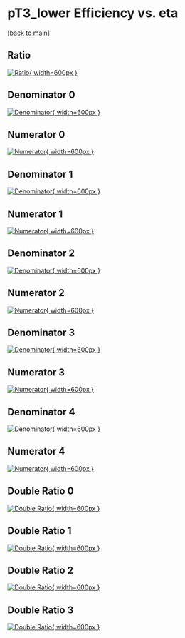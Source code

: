 # pT3_lower Efficiency vs. eta

[[back to main](./)]



## Ratio

[![Ratio](../mtv/var/pT3_lower_xtr_321_-1_eff_eta.png){ width=600px }](../mtv/var/pT3_lower_xtr_321_-1_eff_eta.pdf)

## Denominator 0

[![Denominator](../mtv/den/pT3_lower_xtr_321_-1_eff_eta_den0.png){ width=600px }](../mtv/den/pT3_lower_xtr_321_-1_eff_eta_den0.pdf)

## Numerator 0

[![Numerator](../mtv/num/pT3_lower_xtr_321_-1_eff_eta_num0.png){ width=600px }](../mtv/num/pT3_lower_xtr_321_-1_eff_eta_num0.pdf)

## Denominator 1

[![Denominator](../mtv/den/pT3_lower_xtr_321_-1_eff_eta_den1.png){ width=600px }](../mtv/den/pT3_lower_xtr_321_-1_eff_eta_den1.pdf)

## Numerator 1

[![Numerator](../mtv/num/pT3_lower_xtr_321_-1_eff_eta_num1.png){ width=600px }](../mtv/num/pT3_lower_xtr_321_-1_eff_eta_num1.pdf)

## Denominator 2

[![Denominator](../mtv/den/pT3_lower_xtr_321_-1_eff_eta_den2.png){ width=600px }](../mtv/den/pT3_lower_xtr_321_-1_eff_eta_den2.pdf)

## Numerator 2

[![Numerator](../mtv/num/pT3_lower_xtr_321_-1_eff_eta_num2.png){ width=600px }](../mtv/num/pT3_lower_xtr_321_-1_eff_eta_num2.pdf)

## Denominator 3

[![Denominator](../mtv/den/pT3_lower_xtr_321_-1_eff_eta_den3.png){ width=600px }](../mtv/den/pT3_lower_xtr_321_-1_eff_eta_den3.pdf)

## Numerator 3

[![Numerator](../mtv/num/pT3_lower_xtr_321_-1_eff_eta_num3.png){ width=600px }](../mtv/num/pT3_lower_xtr_321_-1_eff_eta_num3.pdf)

## Denominator 4

[![Denominator](../mtv/den/pT3_lower_xtr_321_-1_eff_eta_den4.png){ width=600px }](../mtv/den/pT3_lower_xtr_321_-1_eff_eta_den4.pdf)

## Numerator 4

[![Numerator](../mtv/num/pT3_lower_xtr_321_-1_eff_eta_num4.png){ width=600px }](../mtv/num/pT3_lower_xtr_321_-1_eff_eta_num4.pdf)

## Double Ratio 0

[![Double Ratio](../mtv/ratio/pT3_lower_xtr_321_-1_eff_eta_ratio0.png){ width=600px }](../mtv/ratio/pT3_lower_xtr_321_-1_eff_eta_ratio0.pdf)

## Double Ratio 1

[![Double Ratio](../mtv/ratio/pT3_lower_xtr_321_-1_eff_eta_ratio1.png){ width=600px }](../mtv/ratio/pT3_lower_xtr_321_-1_eff_eta_ratio1.pdf)

## Double Ratio 2

[![Double Ratio](../mtv/ratio/pT3_lower_xtr_321_-1_eff_eta_ratio2.png){ width=600px }](../mtv/ratio/pT3_lower_xtr_321_-1_eff_eta_ratio2.pdf)

## Double Ratio 3

[![Double Ratio](../mtv/ratio/pT3_lower_xtr_321_-1_eff_eta_ratio3.png){ width=600px }](../mtv/ratio/pT3_lower_xtr_321_-1_eff_eta_ratio3.pdf)


